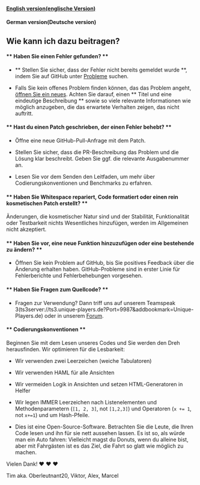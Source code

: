 #### [English version(englische Version)](https://github.com/Oberleutnant20/dms/blob/master/docs/CONTRIBUTING_en.md)
#### German version(Deutsche version)


## Wie kann ich dazu beitragen?

#### ** Haben Sie einen Fehler gefunden? **

* ** Stellen Sie sicher, dass der Fehler nicht bereits gemeldet wurde **, indem Sie auf GitHub unter [Probleme](https://github.com/Oberleutnant20/dms/issues) suchen.

* Falls Sie kein offenes Problem finden können, das das Problem angeht, [öffnen Sie ein neues](https://github.com/Oberleutnant20/dms/issues/new). Achten Sie darauf, einen ** Titel und eine eindeutige Beschreibung ** sowie so viele relevante Informationen wie möglich anzugeben, die das erwartete Verhalten zeigen, das nicht auftritt.

#### ** Hast du einen Patch geschrieben, der einen Fehler behebt? **

* Öffne eine neue GitHub-Pull-Anfrage mit dem Patch.

* Stellen Sie sicher, dass die PR-Beschreibung das Problem und die Lösung klar beschreibt. Geben Sie ggf. die relevante Ausgabenummer an.

* Lesen Sie vor dem Senden den Leitfaden, um mehr über Codierungskonventionen und Benchmarks zu erfahren.

#### ** Haben Sie Whitespace repariert, Code formatiert oder einen rein kosmetischen Patch erstellt? **

Änderungen, die kosmetischer Natur sind und der Stabilität, Funktionalität oder Testbarkeit nichts Wesentliches hinzufügen, werden im Allgemeinen nicht akzeptiert.

#### ** Haben Sie vor, eine neue Funktion hinzuzufügen oder eine bestehende zu ändern? **

* Öffnen Sie kein Problem auf GitHub, bis Sie positives Feedback über die Änderung erhalten haben. GitHub-Probleme sind in erster Linie für Fehlerberichte und Fehlerbehebungen vorgesehen.

#### ** Haben Sie Fragen zum Quellcode? **

* Fragen zur Verwendung? Dann triff uns auf unserem Teamspeak 3(ts3server://ts3.unique-players.de?Port=9987&addbookmark=Unique-Players.de) oder in unserem [Forum](http://unique-players.de).

#### ** Codierungskonventionen **

Beginnen Sie mit dem Lesen unseres Codes und Sie werden den Dreh herausfinden. Wir optimieren für die Lesbarkeit:

  * Wir verwenden zwei Leerzeichen (weiche Tabulatoren)
  
  * Wir verwenden HAML für alle Ansichten
  
  * Wir vermeiden Logik in Ansichten und setzen HTML-Generatoren in Helfer
  
  * Wir legen IMMER Leerzeichen nach Listenelementen und Methodenparametern (`[1, 2, 3]`, not `[1,2,3]`) und Operatoren (`x += 1`, not `x+=1`) und um Hash-Pfeile.
  
  * Dies ist eine Open-Source-Software. Betrachten Sie die Leute, die Ihren Code lesen und ihn für sie nett aussehen lassen. Es ist so, als würde man ein Auto fahren: Vielleicht magst du Donuts, wenn du alleine bist, aber mit Fahrgästen ist es das Ziel, die Fahrt so glatt wie möglich zu machen.

Vielen Dank! :heart: :heart: :heart:

Tim aka. Oberleutnant20,
Viktor,
Alex,
Marcel
